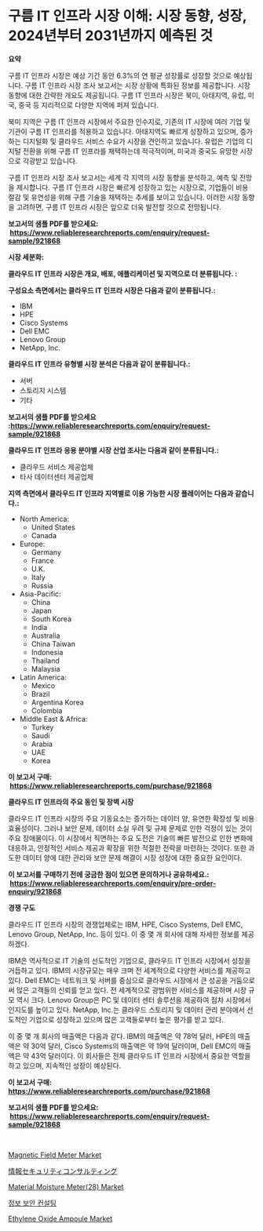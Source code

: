 <p><h1>구름 IT 인프라 시장 이해: 시장 동향, 성장, 2024년부터 2031년까지 예측된 것</h1></p><p><strong>요약</strong></p>
<p><p>구름 IT 인프라 시장은 예상 기간 동안 6.3%의 연 평균 성장률로 성장할 것으로 예상됩니다. 구름 IT 인프라 시장 조사 보고서는 시장 상황에 특화된 정보를 제공합니다. 시장 동향에 대한 간략한 개요도 제공됩니다. 구름 IT 인프라 시장은 북미, 아태지역, 유럽, 미국, 중국 등 지리적으로 다양한 지역에 퍼져 있습니다.</p><p>북미 지역은 구름 IT 인프라 시장에서 주요한 인수지로, 기존의 IT 시장에 여러 기업 및 기관이 구름 IT 인프라를 적용하고 있습니다. 아태지역도 빠르게 성장하고 있으며, 증가하는 디지털화 및 클라우드 서비스 수요가 시장을 견인하고 있습니다. 유럽은 기업의 디지털 전환을 위해 구름 IT 인프라를 채택하는데 적극적이며, 미국과 중국도 유망한 시장으로 각광받고 있습니다.</p><p>구름 IT 인프라 시장 조사 보고서는 세계 각 지역의 시장 동향을 분석하고, 예측 및 전망을 제시합니다. 구름 IT 인프라 시장은 빠르게 성장하고 있는 시장으로, 기업들이 비용 절감 및 유연성을 위해 구름 기술을 채택하는 추세를 보이고 있습니다. 이러한 시장 동향을 고려하면, 구름 IT 인프라 시장은 앞으로 더욱 발전할 것으로 전망됩니다.</p></p>
<p><strong>보고서의 샘플 PDF를 받으세요: &nbsp;<a href="https://www.reliableresearchreports.com/enquiry/request-sample/921868">https://www.reliableresearchreports.com/enquiry/request-sample/921868</a></strong></p>
<p><strong>시장 세분화:</strong></p>
<p><strong> 클라우드 IT 인프라 시장은 개요, 배포, 애플리케이션 및 지역으로 더 분류됩니다. :</strong></p>
<p><strong>구성요소 측면에서는 클라우드 IT 인프라 시장은 다음과 같이 분류됩니다.:</strong></p>
<p><ul><li>IBM</li><li>HPE</li><li>Cisco Systems</li><li>Dell EMC</li><li>Lenovo Group</li><li>NetApp, Inc.</li></ul></p>
<p><strong> 클라우드 IT 인프라 유형별 시장 분석은 다음과 같이 분류됩니다.:</strong></p>
<p><ul><li>서버</li><li>스토리지 시스템</li><li>기타</li></ul></p>
<p><strong>보고서의 샘플 PDF를 받으세요 :<a href="https://www.reliableresearchreports.com/enquiry/request-sample/921868">https://www.reliableresearchreports.com/enquiry/request-sample/921868</a></strong></p>
<p><strong> 클라우드 IT 인프라 응용 분야별 시장 산업 조사는 다음과 같이 분류됩니다.:</strong></p>
<p><ul><li>클라우드 서비스 제공업체</li><li>타사 데이터센터 제공업체</li></ul></p>
<p><strong>지역 측면에서 클라우드 IT 인프라 지역별로 이용 가능한 시장 플레이어는 다음과 같습니다.:</strong></p>
<p><ul>
    <li>
        North America:
        <ul>
            <li>United States</li>
            <li>Canada</li>
        </ul>
    </li>
    <li>
        Europe:
        <ul>
            <li>Germany</li>
            <li>France</li>
            <li>U.K.</li>
            <li>Italy</li>
            <li>Russia</li>
        </ul>
    </li>
    <li>
        Asia-Pacific:
        <ul>
            <li>China</li>
            <li>Japan</li>
            <li>South Korea</li>
            <li>India</li>
            <li>Australia</li>
            <li>China Taiwan</li>
            <li>Indonesia</li>
            <li>Thailand</li>
            <li>Malaysia</li>
        </ul>
    </li>
    <li>
        Latin America:
        <ul>
            <li>Mexico</li>
            <li>Brazil</li>
            <li>Argentina Korea</li>
            <li>Colombia</li>
        </ul>
    </li>
    <li>
        Middle East & Africa:
        <ul>
            <li>Turkey</li>
            <li>Saudi</li>
            <li>Arabia</li>
            <li>UAE</li>
            <li>Korea</li>
        </ul>
    </li>
    </ul></p>
<p><strong>이 보고서 구매: &nbsp;<a href="https://www.reliableresearchreports.com/purchase/921868">https://www.reliableresearchreports.com/purchase/921868</a></strong></p>
<p><strong>클라우드 IT 인프라의 주요 동인 및 장벽 시장</strong></p>
<p><p>클라우드 IT 인프라 시장의 주요 기동요소는 증가하는 데이터 양, 유연한 확장성 및 비용 효율성이다. 그러나 보안 문제, 데이터 소실 우려 및 규제 문제로 인한 걱정이 있는 것이 주요 장애물이다. 이 시장에서 직면하는 주요 도전은 기술의 빠른 발전으로 인한 변화에 대응하고, 안정적인 서비스 제공과 확장을 위한 적절한 전략을 마련하는 것이다. 또한 과도한 데이터 양에 대한 관리와 보안 문제 해결이 시장 성장에 대한 중요한 요인이다.</p></p>
<p><strong>이 보고서를 구매하기 전에 궁금한 점이 있으면 문의하거나 공유하세요.: &nbsp;<a href="https://www.reliableresearchreports.com/enquiry/pre-order-enquiry/921868">https://www.reliableresearchreports.com/enquiry/pre-order-enquiry/921868</a></strong></p>
<p><strong>경쟁 구도</strong></p>
<p><p>클라우드 IT 인프라 시장의 경쟁업체로는 IBM, HPE, Cisco Systems, Dell EMC, Lenovo Group, NetApp, Inc. 등이 있다. 이 중 몇 개 회사에 대해 자세한 정보를 제공하겠다.</p><p>IBM은 역사적으로 IT 기술의 선도적인 기업으로, 클라우드 IT 인프라 시장에서 성장을 거듭하고 있다. IBM의 시장규모는 매우 크며 전 세계적으로 다양한 서비스를 제공하고 있다. Dell EMC는 네트워크 및 서버를 중심으로 클라우드 시장에서 큰 성공을 거둠으로써 많은 고객들의 신뢰를 얻고 있다. 전 세계적으로 광범위한 서비스를 제공하며 시장 규모 역시 크다. Lenovo Group은 PC 및 데이터 센터 솔루션을 제공하여 점차 시장에서 인지도를 높이고 있다. NetApp, Inc.는 클라우드 스토리지 및 데이터 관리 분야에서 선도적인 기업으로 성장하고 있으며 많은 고객들로부터 높은 평가를 받고 있다.</p><p>이 중 몇 개 회사의 매출액은 다음과 같다. IBM의 매출액은 약 78억 달러, HPE의 매출액은 약 30억 달러, Cisco Systems의 매출액은 약 19억 달러이며, Dell EMC의 매출액은 약 43억 달러이다. 이 회사들은 전체 클라우드 IT 인프라 시장에서 중요한 역할을 하고 있으며, 지속적인 성장이 예상된다.</p></p>
<p><strong>이 보고서 구매: &nbsp; <a href="https://www.reliableresearchreports.com/purchase/921868">https://www.reliableresearchreports.com/purchase/921868</a></strong></p>
<p><strong>보고서의 샘플 PDF를 받으세요: &nbsp;<a href="https://www.reliableresearchreports.com/enquiry/request-sample/921868">https://www.reliableresearchreports.com/enquiry/request-sample/921868</a></strong><strong></strong></p>
<p>&nbsp;</p>
<p><p><a href="https://github.com/eeaveuhhh/Market-Research-Report-List-1/blob/main/magnetic-field-meter-market.md">Magnetic Field Meter Market</a></p><p><a href="https://github.com/lababdou/Market-Research-Report-List-2/blob/main/9519900182370.md">情報セキュリティコンサルティング</a></p><p><a href="https://github.com/brentleyjimmiealvaradoz4l1rea/Market-Research-Report-List-1/blob/main/material-moisture-meter28-market.md">Material Moisture Meter(28) Market</a></p><p><a href="https://github.com/laholand/Market-Research-Report-List-2/blob/main/8002139182365.md">정보 보안 컨설팅</a></p><p><a href="https://issuu.com/reportprime-2/docs/ethylene-oxide-ampoule-market-size-2030.pptx">Ethylene Oxide Ampoule Market</a></p></p>